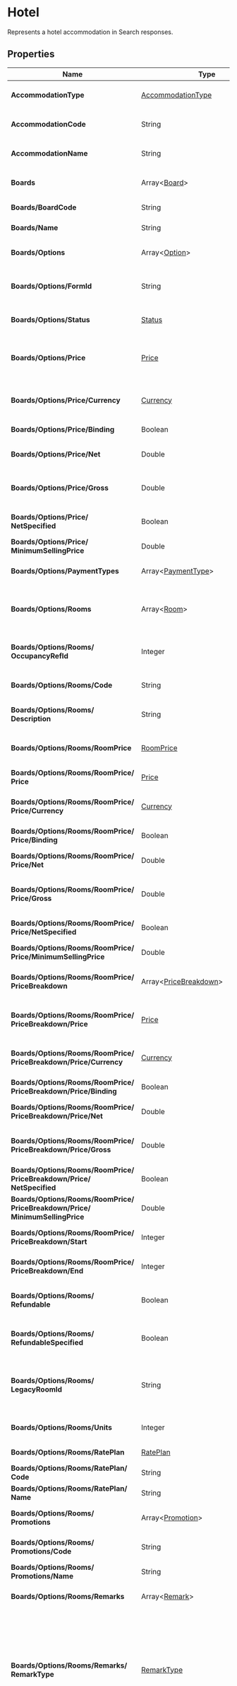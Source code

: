 # Hotel

Represents a hotel accommodation in Search responses.

## Properties

| Name | Type | Description |
|------|------|-------------|
| **AccommodationType** | [AccommodationType](/docs/apis/for-sellers/connectors-pull-developers-api/API_Reference/accommodationtype) | Gets or initializes the type of accommodation. |
| **AccommodationCode** | String | Gets the unique code identifying the accommodation. |
| **AccommodationName** | String | Gets or initializes the name of the accommodation. |
| **Boards** | Array&lt;[Board](/docs/apis/for-sellers/connectors-pull-developers-api/API_Reference/board)&gt; | Gets the list of boards available for the hotel. |
| **Boards/BoardCode** | String | The unique code identifying the board. |
| **Boards/Name** | String | The name of the board. |
| **Boards/Options** | Array&lt;[Option](/docs/apis/for-sellers/connectors-pull-developers-api/API_Reference/option)&gt; | The collection of options associated with this board. |
| **Boards/Options/FormId** | String | Internal field for FormTest. Not serialized. DO NOT USE! |
| **Boards/Options/Status** | [Status](/docs/apis/for-sellers/connectors-pull-developers-api/API_Reference/status) | Indicates the availability status of the option. |
| **Boards/Options/Price** | [Price](/docs/apis/for-sellers/connectors-pull-developers-api/API_Reference/price) | The price details associated with the option, including net, gross and minimum selling price. |
| **Boards/Options/Price/Currency** | [Currency](/docs/apis/for-sellers/connectors-pull-developers-api/API_Reference/currency) | The currency of the price, represented in ISO 4217 format (e.g., USD, EUR). |
| **Boards/Options/Price/Binding** | Boolean | Indicates whether the price is binding. |
| **Boards/Options/Price/Net** | Double | The net price paid by the Buyer to the Seller. |
| **Boards/Options/Price/Gross** | Double | The gross price, which includes the net price and the Buyer's commission. |
| **Boards/Options/Price/**<br />**NetSpecified** | Boolean | Indicates whether the net price is explicitly specified. |
| **Boards/Options/Price/**<br />**MinimumSellingPrice** | Double | The minimum selling price. |
| **Boards/Options/PaymentTypes** | Array&lt;[PaymentType](/docs/apis/for-sellers/connectors-pull-developers-api/API_Reference/paymenttype)&gt; | Specifies the accepted payment types for the option. |
| **Boards/Options/Rooms** | Array&lt;[Room](/docs/apis/for-sellers/connectors-pull-developers-api/API_Reference/room)&gt; | The list of rooms included with the option, including type, description, and price. |
| **Boards/Options/Rooms/**<br />**OccupancyRefId** | Integer | Numeric ID linking this room to its occupancy data in the Occupancy. |
| **Boards/Options/Rooms/Code** | String | Unique code assigned to this room. |
| **Boards/Options/Rooms/**<br />**Description** | String | Description of the room's features or characteristics. |
| **Boards/Options/Rooms/RoomPrice** | [RoomPrice](/docs/apis/for-sellers/connectors-pull-developers-api/API_Reference/roomprice) | Pricing information for the room, including total price and currency details. |
| **Boards/Options/Rooms/RoomPrice/**<br />**Price** | [Price](/docs/apis/for-sellers/connectors-pull-developers-api/API_Reference/price) | The total price of the room. |
| **Boards/Options/Rooms/RoomPrice/**<br />**Price/Currency** | [Currency](/docs/apis/for-sellers/connectors-pull-developers-api/API_Reference/currency) | The currency of the price, represented in ISO 4217 format (e.g., USD, EUR). |
| **Boards/Options/Rooms/RoomPrice/**<br />**Price/Binding** | Boolean | Indicates whether the price is binding. |
| **Boards/Options/Rooms/RoomPrice/**<br />**Price/Net** | Double | The net price paid by the Buyer to the Seller. |
| **Boards/Options/Rooms/RoomPrice/**<br />**Price/Gross** | Double | The gross price, which includes the net price and the Buyer's commission. |
| **Boards/Options/Rooms/RoomPrice/**<br />**Price/NetSpecified** | Boolean | Indicates whether the net price is explicitly specified. |
| **Boards/Options/Rooms/RoomPrice/**<br />**Price/MinimumSellingPrice** | Double | The minimum selling price. |
| **Boards/Options/Rooms/RoomPrice/**<br />**PriceBreakdown** | Array&lt;[PriceBreakdown](/docs/apis/for-sellers/connectors-pull-developers-api/API_Reference/pricebreakdown)&gt; | Breakdown of the room price over specific periods, such as daily rates. |
| **Boards/Options/Rooms/RoomPrice/**<br />**PriceBreakdown/Price** | [Price](/docs/apis/for-sellers/connectors-pull-developers-api/API_Reference/price) | The price for each day of the room during the specified period. |
| **Boards/Options/Rooms/RoomPrice/**<br />**PriceBreakdown/Price/Currency** | [Currency](/docs/apis/for-sellers/connectors-pull-developers-api/API_Reference/currency) | The currency of the price, represented in ISO 4217 format (e.g., USD, EUR). |
| **Boards/Options/Rooms/RoomPrice/**<br />**PriceBreakdown/Price/Binding** | Boolean | Indicates whether the price is binding. |
| **Boards/Options/Rooms/RoomPrice/**<br />**PriceBreakdown/Price/Net** | Double | The net price paid by the Buyer to the Seller. |
| **Boards/Options/Rooms/RoomPrice/**<br />**PriceBreakdown/Price/Gross** | Double | The gross price, which includes the net price and the Buyer's commission. |
| **Boards/Options/Rooms/RoomPrice/**<br />**PriceBreakdown/Price/**<br />**NetSpecified** | Boolean | Indicates whether the net price is explicitly specified. |
| **Boards/Options/Rooms/RoomPrice/**<br />**PriceBreakdown/Price/**<br />**MinimumSellingPrice** | Double | The minimum selling price. |
| **Boards/Options/Rooms/RoomPrice/**<br />**PriceBreakdown/Start** | Integer | The starting day of the pricing period (inclusive). |
| **Boards/Options/Rooms/RoomPrice/**<br />**PriceBreakdown/End** | Integer | The ending day of the pricing period (inclusive). |
| **Boards/Options/Rooms/**<br />**Refundable** | Boolean | Indicates if the room is refundable based on the cancellation policy. |
| **Boards/Options/Rooms/**<br />**RefundableSpecified** | Boolean | Indicates whether the refundable status has been explicitly specified. |
| **Boards/Options/Rooms/**<br />**LegacyRoomId** | String | Legacy identifier for internal tracking. Automatically generated using OccupancyRefId and Code. |
| **Boards/Options/Rooms/Units** | Integer | Number of units available for this room type. |
| **Boards/Options/Rooms/RatePlan** | [RatePlan](/docs/apis/for-sellers/connectors-pull-developers-api/API_Reference/rateplan) | Rate plan associated with this room. |
| **Boards/Options/Rooms/RatePlan/**<br />**Code** | String | The unique code for the rate plan. |
| **Boards/Options/Rooms/RatePlan/**<br />**Name** | String | The name of the rate plan. |
| **Boards/Options/Rooms/**<br />**Promotions** | Array&lt;[Promotion](/docs/apis/for-sellers/connectors-pull-developers-api/API_Reference/promotion)&gt; | Promotions or discounts applicable to this room. |
| **Boards/Options/Rooms/**<br />**Promotions/Code** | String | The unique code identifying the promotion. |
| **Boards/Options/Rooms/**<br />**Promotions/Name** | String | The name of the promotion. |
| **Boards/Options/Rooms/Remarks** | Array&lt;[Remark](/docs/apis/for-sellers/connectors-pull-developers-api/API_Reference/remark)&gt; | Additional remarks or notes about this room. |
| **Boards/Options/Rooms/Remarks/**<br />**RemarkType** | [RemarkType](/docs/apis/for-sellers/connectors-pull-developers-api/API_Reference/remarktype) | The type of the remark, categorized by RemarkType, specifies its nature or purpose. It may refer to the hotel as a whole, a specific room being booked, services provided by the accommodation, or general remarks not tied to any particular entity. |
| **Boards/Options/Rooms/Remarks/**<br />**Text** | String | The text content of the remark, providing details or additional notes.This can include supplier-specific instructions, conditions, or general information. |
| **Boards/Options/Rooms/**<br />**Surcharges** | Array&lt;[Surcharge](/docs/apis/for-sellers/connectors-pull-developers-api/API_Reference/surcharge)&gt; | Additional surcharges applied to this room. |
| **Boards/Options/Rooms/**<br />**Surcharges/ChargeType** | [ChargeType](/docs/apis/for-sellers/connectors-pull-developers-api/API_Reference/chargetype) | Specifies whether the surcharge is included in the room rate or must be paid separately at the property. See ChargeType for possible values. |
| **Boards/Options/Rooms/**<br />**Surcharges/Mandatory** | Boolean | Indicates whether this surcharge is mandatory. Mandatory surcharges, such as government taxes, must always be paid, while optional surcharges may depend on the guest's preferences. |
| **Boards/Options/Rooms/**<br />**Surcharges/Description** | String | Provides a description of the surcharge, giving context about the type of cost it represents.Examples: "Tourist Tax", "Resort Fee", or "Additional Bed Fee". |
| **Boards/Options/Rooms/**<br />**Surcharges/Price** | [Price](/docs/apis/for-sellers/connectors-pull-developers-api/API_Reference/price) | Represents the price of this surcharge, including the amount and currency. See Price for details about the price structure. |
| **Boards/Options/Rooms/**<br />**Surcharges/Price/Currency** | [Currency](/docs/apis/for-sellers/connectors-pull-developers-api/API_Reference/currency) | The currency of the price, represented in ISO 4217 format (e.g., USD, EUR). |
| **Boards/Options/Rooms/**<br />**Surcharges/Price/Binding** | Boolean | Indicates whether the price is binding. |
| **Boards/Options/Rooms/**<br />**Surcharges/Price/Net** | Double | The net price paid by the Buyer to the Seller. |
| **Boards/Options/Rooms/**<br />**Surcharges/Price/Gross** | Double | The gross price, which includes the net price and the Buyer's commission. |
| **Boards/Options/Rooms/**<br />**Surcharges/Price/NetSpecified** | Boolean | Indicates whether the net price is explicitly specified. |
| **Boards/Options/Rooms/**<br />**Surcharges/Price/**<br />**MinimumSellingPrice** | Double | The minimum selling price. |
| **Boards/Options/Rooms/**<br />**Surcharges/Code** | String | An optional code that uniquely identifies this surcharge for internal or external reference. This can be useful for tracking specific fees or integrating with supplier systems. |
| **Boards/Options/Rooms/**<br />**CancelPolicy** | [CancelPolicy](/docs/apis/for-sellers/connectors-pull-developers-api/API_Reference/cancelpolicy) | Cancellation policy specific to this room. |
| **Boards/Options/Rooms/**<br />**CancelPolicy/Refundable** | Boolean | Indicates whether the booking is refundable. |
| **Boards/Options/Rooms/**<br />**CancelPolicy/CancelPenalties** | Array&lt;[CancelPenalty](/docs/apis/for-sellers/connectors-pull-developers-api/API_Reference/cancelpenalty)&gt; | A collection of penalties that apply if the booking is canceled. |
| **Boards/Options/Rooms/**<br />**CancelPolicy/CancelPenalties/**<br />**HoursBefore** | Integer | Indicates the number of hours before the check-in date when the penalty becomes applicable. |
| **Boards/Options/Rooms/**<br />**CancelPolicy/CancelPenalties/**<br />**PenaltyType** | [PenaltyType](/docs/apis/for-sellers/connectors-pull-developers-api/API_Reference/penaltytype) | Specifies the type of penalty enforced upon cancellation. |
| **Boards/Options/Rooms/**<br />**CancelPolicy/CancelPenalties/**<br />**Currency** | [Currency](/docs/apis/for-sellers/connectors-pull-developers-api/API_Reference/currency) | Specifies the currency in which the penalty value is expressed. |
| **Boards/Options/Rooms/**<br />**CancelPolicy/CancelPenalties/**<br />**Value** | Double | Indicates the value of the penalty. |
| **Boards/Options/Rooms/**<br />**CancelPolicy/CancelPenalties/**<br />**Deadline** | String | Specifies the absolute deadline for the penalty in UTC format. |
| **Boards/Options/Rooms/**<br />**CancelPolicy/**<br />**CancelPolicyDescription** | String | Provides additional details or a textual summary of the cancellation policy. |
| **Boards/Options/Rooms/Beds** | Array&lt;[Bed](/docs/apis/for-sellers/connectors-pull-developers-api/API_Reference/bed)&gt; | List of beds available in the room, including types and configurations. |
| **Boards/Options/Rooms/Beds/Type** | String | The type of the bed. |
| **Boards/Options/Rooms/Beds/**<br />**Description** | String | A description of the bed. |
| **Boards/Options/Rooms/Beds/**<br />**Count** | Integer | The number of beds of this type in the room. |
| **Boards/Options/Rooms/Beds/**<br />**Shared** | Boolean | Indicates whether the bed is shared. |
| **Boards/Options/Rooms/Amenities** | Array&lt;[Amenity](/docs/apis/for-sellers/connectors-pull-developers-api/API_Reference/amenity)&gt; | Amenities included with this room, such as Wi-Fi or parking. |
| **Boards/Options/Rooms/Amenities/**<br />**Code** | String | A unique code that identifies the amenity. |
| **Boards/Options/Rooms/Amenities/**<br />**Type** | [AmenityType](/docs/apis/for-sellers/connectors-pull-developers-api/API_Reference/amenitytype) | The type of the amenity, defined by AmenityType. |
| **Boards/Options/Rooms/Amenities/**<br />**Value** | String | The value associated with the amenity. |
| **Boards/Options/Rooms/Amenities/**<br />**Texts** | String | Additional textual information or description for the amenity. |
| **Boards/Options/Rooms/**<br />**UnitsSpecified** | Boolean | Indicates whether the number of units has been explicitly specified. |
| **Boards/Options/Rooms/Features** | Array&lt;[Feature](/docs/apis/for-sellers/connectors-pull-developers-api/API_Reference/feature)&gt; | Features or custom attributes of the room, used for specific integrations. |
| **Boards/Options/Rooms/Features/**<br />**Code** | String | The unique code identifying the feature of the room. |
| **Boards/Options/Parameters** | Array&lt;[Parameter](/docs/apis/for-sellers/connectors-pull-developers-api/API_Reference/parameter)&gt; | Parameters for transferring data between operations, such as from `Search` to `Quote` or `Quote` to `Book`. |
| **Boards/Options/Parameters/Key** | Integer | Identifies the parameter with a numeric key. |
| **Boards/Options/Parameters/**<br />**Value** | String | Defines the value associated with the parameter. |
| **Boards/Options/Parameters/**<br />**ParameterType** | [ParameterType](/docs/apis/for-sellers/connectors-pull-developers-api/API_Reference/parametertype) | Specifies the type of the parameter (ParameterType), whether it is internal or supplier-related. |
| **Boards/Options/Parameters/**<br />**Immutable** | Boolean | Indicates whether the parameter remains constant throughout operations (e.g., from Search to Quote and Book). In second searches or quotes, an immutable parameter is used to identify and match the same option. |
| **Boards/Options/Parameters/**<br />**RoomId** | Integer | Associates the parameter with a specific room, identified by its ID. |
| **Boards/Options/CancelPolicy** | [OptionCancelPolicy](/docs/apis/for-sellers/connectors-pull-developers-api/API_Reference/optioncancelpolicy) | The cancellation policy associated with the option, detailing penalties and conditions. |
| **Boards/Options/CancelPolicy/**<br />**Refundable** | Boolean | Indicates whether the booking is refundable. |
| **Boards/Options/CancelPolicy/**<br />**CancelPenalties** | Array&lt;[CancelPenalty](/docs/apis/for-sellers/connectors-pull-developers-api/API_Reference/cancelpenalty)&gt; | A collection of penalties that apply if the booking is canceled. |
| **Boards/Options/CancelPolicy/**<br />**CancelPenalties/HoursBefore** | Integer | Indicates the number of hours before the check-in date when the penalty becomes applicable. |
| **Boards/Options/CancelPolicy/**<br />**CancelPenalties/PenaltyType** | [PenaltyType](/docs/apis/for-sellers/connectors-pull-developers-api/API_Reference/penaltytype) | Specifies the type of penalty enforced upon cancellation. |
| **Boards/Options/CancelPolicy/**<br />**CancelPenalties/Currency** | [Currency](/docs/apis/for-sellers/connectors-pull-developers-api/API_Reference/currency) | Specifies the currency in which the penalty value is expressed. |
| **Boards/Options/CancelPolicy/**<br />**CancelPenalties/Value** | Double | Indicates the value of the penalty. |
| **Boards/Options/CancelPolicy/**<br />**CancelPenalties/Deadline** | String | Specifies the absolute deadline for the penalty in UTC format. |
| **Boards/Options/CancelPolicy/**<br />**CancelPolicyDescription** | String | Provides additional details or a textual summary of the cancellation policy. |
| **Boards/Options/CancelPolicy/**<br />**RoomCancelPolicyDescriptions** | Array&lt;[RoomCancelPolicyDescriptions](/docs/apis/for-sellers/connectors-pull-developers-api/API_Reference/roomcancelpolicydescriptions)&gt; | Gets or sets the list of room-specific cancellation policy descriptions. |
| **Boards/Options/CancelPolicy/**<br />**RoomCancelPolicyDescriptions/**<br />**OccupancyRefId** | Integer | Identifies the specific occupancy within the booking for which this cancellation policy applies. |
| **Boards/Options/CancelPolicy/**<br />**RoomCancelPolicyDescriptions/**<br />**Description** | String | Textual information detailing the cancellation policy applicable to the room associated with the OccupancyRefId. |
| **Boards/Options/Promotions** | Array&lt;[Promotion](/docs/apis/for-sellers/connectors-pull-developers-api/API_Reference/promotion)&gt; | The promotions applied to the option, such as discounts or special offers. |
| **Boards/Options/Promotions/Code** | String | The unique code identifying the promotion. |
| **Boards/Options/Promotions/Name** | String | The name of the promotion. |
| **Boards/Options/RateRules** | Array&lt;[RateRule2](/docs/apis/for-sellers/connectors-pull-developers-api/API_Reference/raterule2)&gt; | The rate rules for the option, specifying sales restrictions such as "Senior Discount" or "Resident Rate." |
| **Boards/Options/RateRules/**<br />**RateRuleType** | [RateRule](/docs/apis/for-sellers/connectors-pull-developers-api/API_Reference/raterule) | Selling restrictions applied to the room. These define specific conditions or eligibility requirements that must be met to sell the room. Possible restrictions include: |
| **Boards/Options/RateRules/Code** | String | Represents a unique identifier for the rate rule, typically defined by the supplier.This code is used to reference and distinguish the rule from others. |
| **Boards/Options/RateRules/Name** | String | Provides a human-readable name or label for the rate rule.This name is typically used in user interfaces or reports to describe the rule. |
| **Boards/Options/RateRules/**<br />**Restrictions** | Array&lt;[Restriction](/docs/apis/for-sellers/connectors-pull-developers-api/API_Reference/restriction)&gt; | Defines a collection of additional restrictions that further specify the conditions of the rate rule.Restrictions can include age limits, regional requirements, or special eligibility conditions. |
| **Boards/Options/RateRules/**<br />**Restrictions/Code** | String | A unique identifier for the restriction. |
| **Boards/Options/RateRules/**<br />**Restrictions/Name** | String | A descriptive name for the restriction. |
| **Boards/Options/RateRules/**<br />**Restrictions/RestrictionType** | [RestrictionType](/docs/apis/for-sellers/connectors-pull-developers-api/API_Reference/restrictiontype) | The type of the restriction, categorizing its purpose or application. |
| **Boards/Options/Remarks** | Array&lt;[Remark](/docs/apis/for-sellers/connectors-pull-developers-api/API_Reference/remark)&gt; | Additional remarks associated with the option, such as special conditions or information. |
| **Boards/Options/Remarks/**<br />**RemarkType** | [RemarkType](/docs/apis/for-sellers/connectors-pull-developers-api/API_Reference/remarktype) | The type of the remark, categorized by RemarkType, specifies its nature or purpose. It may refer to the hotel as a whole, a specific room being booked, services provided by the accommodation, or general remarks not tied to any particular entity. |
| **Boards/Options/Remarks/Text** | String | The text content of the remark, providing details or additional notes.This can include supplier-specific instructions, conditions, or general information. |
| **Boards/Options/Surcharges** | Array&lt;[Surcharge](/docs/apis/for-sellers/connectors-pull-developers-api/API_Reference/surcharge)&gt; | Surcharges applied to the option, such as mandatory fees or taxes. |
| **Boards/Options/Surcharges/**<br />**ChargeType** | [ChargeType](/docs/apis/for-sellers/connectors-pull-developers-api/API_Reference/chargetype) | Specifies whether the surcharge is included in the room rate or must be paid separately at the property. See ChargeType for possible values. |
| **Boards/Options/Surcharges/**<br />**Mandatory** | Boolean | Indicates whether this surcharge is mandatory. Mandatory surcharges, such as government taxes, must always be paid, while optional surcharges may depend on the guest's preferences. |
| **Boards/Options/Surcharges/**<br />**Description** | String | Provides a description of the surcharge, giving context about the type of cost it represents.Examples: "Tourist Tax", "Resort Fee", or "Additional Bed Fee". |
| **Boards/Options/Surcharges/**<br />**Price** | [Price](/docs/apis/for-sellers/connectors-pull-developers-api/API_Reference/price) | Represents the price of this surcharge, including the amount and currency. See Price for details about the price structure. |
| **Boards/Options/Surcharges/**<br />**Price/Currency** | [Currency](/docs/apis/for-sellers/connectors-pull-developers-api/API_Reference/currency) | The currency of the price, represented in ISO 4217 format (e.g., USD, EUR). |
| **Boards/Options/Surcharges/**<br />**Price/Binding** | Boolean | Indicates whether the price is binding. |
| **Boards/Options/Surcharges/**<br />**Price/Net** | Double | The net price paid by the Buyer to the Seller. |
| **Boards/Options/Surcharges/**<br />**Price/Gross** | Double | The gross price, which includes the net price and the Buyer's commission. |
| **Boards/Options/Surcharges/**<br />**Price/NetSpecified** | Boolean | Indicates whether the net price is explicitly specified. |
| **Boards/Options/Surcharges/**<br />**Price/MinimumSellingPrice** | Double | The minimum selling price. |
| **Boards/Options/Surcharges/Code** | String | An optional code that uniquely identifies this surcharge for internal or external reference. This can be useful for tracking specific fees or integrating with supplier systems. |
| **Boards/Options/Amenities** | Array&lt;[Amenity](/docs/apis/for-sellers/connectors-pull-developers-api/API_Reference/amenity)&gt; | Amenities included with the option, such as "Free Wi-Fi" or "Parking." |
| **Boards/Options/Amenities/Code** | String | A unique code that identifies the amenity. |
| **Boards/Options/Amenities/Type** | [AmenityType](/docs/apis/for-sellers/connectors-pull-developers-api/API_Reference/amenitytype) | The type of the amenity, defined by AmenityType. |
| **Boards/Options/Amenities/Value** | String | The value associated with the amenity. |
| **Boards/Options/Amenities/Texts** | String | Additional textual information or description for the amenity. |
| **Boards/Options/Supplements** | Array&lt;[Supplement](/docs/apis/for-sellers/connectors-pull-developers-api/API_Reference/supplement)&gt; | Supplements available with the option, such as activity passes. |
| **Boards/Options/Supplements/**<br />**Code** | String | The unique code identifying the supplement. |
| **Boards/Options/Supplements/**<br />**Name** | String | The descriptive name of the supplement. |
| **Boards/Options/Supplements/**<br />**Description** | String | An optional textual description providing additional details about the supplement. |
| **Boards/Options/Supplements/**<br />**Mandatory** | Boolean | Indicates whether the supplement is mandatory for the booking. |
| **Boards/Options/Supplements/**<br />**Price** | [Price](/docs/apis/for-sellers/connectors-pull-developers-api/API_Reference/price) | The Price associated with the supplement, including details such as currency and net price. |
| **Boards/Options/Supplements/**<br />**Price/Currency** | [Currency](/docs/apis/for-sellers/connectors-pull-developers-api/API_Reference/currency) | The currency of the price, represented in ISO 4217 format (e.g., USD, EUR). |
| **Boards/Options/Supplements/**<br />**Price/Binding** | Boolean | Indicates whether the price is binding. |
| **Boards/Options/Supplements/**<br />**Price/Net** | Double | The net price paid by the Buyer to the Seller. |
| **Boards/Options/Supplements/**<br />**Price/Gross** | Double | The gross price, which includes the net price and the Buyer's commission. |
| **Boards/Options/Supplements/**<br />**Price/NetSpecified** | Boolean | Indicates whether the net price is explicitly specified. |
| **Boards/Options/Supplements/**<br />**Price/MinimumSellingPrice** | Double | The minimum selling price. |
| **Boards/Options/Supplements/**<br />**SupplementType** | [SupplementType](/docs/apis/for-sellers/connectors-pull-developers-api/API_Reference/supplementtype) | The specific SupplementType of the supplement (e.g., board, additional service). |
| **Boards/Options/Supplements/**<br />**ChargeType** | [ChargeType](/docs/apis/for-sellers/connectors-pull-developers-api/API_Reference/chargetype) | Defines how the supplement is charged using ChargeType (e.g., per person, per stay). |
| **Boards/Options/Supplements/**<br />**DurationType** | [DurationType](/docs/apis/for-sellers/connectors-pull-developers-api/API_Reference/durationtype) | Specifies whether the supplement applies to a specific duration (Open or Range). |
| **Boards/Options/Supplements/**<br />**Quantity** | Integer | The quantity of the supplement included in the booking. |
| **Boards/Options/Supplements/**<br />**StartDate** | String | The start date for the supplement (if applicable). |
| **Boards/Options/Supplements/**<br />**StartDateAsDateTime** | String | The start date as a DateTime object for easier manipulation. |
| **Boards/Options/Supplements/**<br />**EndDate** | String | The end date for the supplement (if applicable). |
| **Boards/Options/Supplements/**<br />**EndDateAsDateTime** | String | The end date as a DateTime object for easier manipulation. |
| **Boards/Options/Supplements/**<br />**Resort** | [Resort](/docs/apis/for-sellers/connectors-pull-developers-api/API_Reference/resort) | The associated Resort where the supplement applies. |
| **Boards/Options/Supplements/**<br />**Resort/Code** | String | Unique code that identifies the resort in the system. |
| **Boards/Options/Supplements/**<br />**Resort/Name** | String | Name of the resort. |
| **Boards/Options/Supplements/**<br />**Resort/Description** | String | Optional description providing additional details about the resort. |
| **Boards/Options/Supplements/**<br />**Unit** | [UnitTimeType](/docs/apis/for-sellers/connectors-pull-developers-api/API_Reference/unittimetype) | Specifies the unit of time for the supplement (e.g., per day, per stay) using UnitTimeType. |
| **Boards/Options/AddOns** | Object | Internal field for passing additional information across layers. |
| **Location** | [Location](/docs/apis/for-sellers/connectors-pull-developers-api/API_Reference/location) | Gets the geographical location of the hotel. |
| **Location/Code** | String | The unique code identifying the location. |
| **Location/Country** | String | The ISO 3166-1 alpha-2 country code where the location is situated. |
| **Location/Longitude** | Double | The longitude coordinate of the location, expressed in decimal degrees. |
| **Location/Latitude** | Double | The latitude coordinate of the location, expressed in decimal degrees. |
